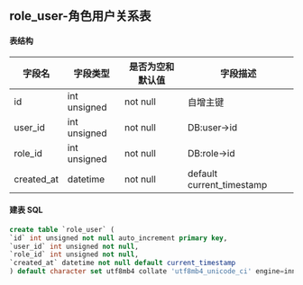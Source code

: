 ## role_user-角色用户关系表

#### 表结构

| 字段名     | 字段类型     | 是否为空和默认值 | 字段描述                  |
| ---------- | ------------ | ---------------- | ------------------------- |
| id         | int unsigned | not null         | 自增主键                  |
| user_id    | int unsigned | not null         | DB:user->id               |
| role_id    | int unsigned | not null         | DB:role->id               |
| created_at | datetime     | not null         | default current_timestamp |

#### 建表 SQL

```sql
create table `role_user` (
`id` int unsigned not null auto_increment primary key,
`user_id` int unsigned not null,
`role_id` int unsigned not null,
`created_at` datetime not null default current_timestamp
) default character set utf8mb4 collate 'utf8mb4_unicode_ci' engine=innodb;
```

